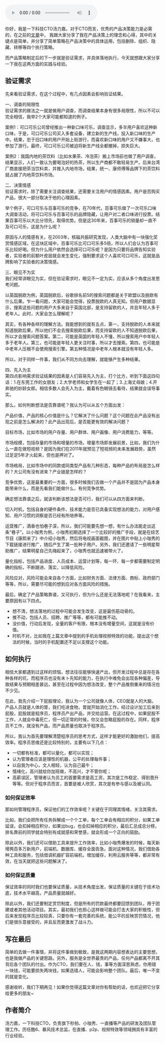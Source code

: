 <audio title="第131讲 _ 汤力嘉：CTO如何在产品方面进行决策（二）" src="https://static001.geekbang.org/resource/audio/ce/7e/ce2bbdc8915de60817b5eb85ea830d7e.mp3" controls="controls"></audio> 
<p>你好，我是一下科技CTO汤力嘉。对于CTO而言，优秀的产品决策能力是必需的，在之前的<a href="https://time.geekbang.org/column/article/66422">文章</a>中， 我跟大家分享了我在产品决策上的理念和心得，其中的关键点是简单，并分享了简单策略在产品决策中的具体运用，包括删除、组织、隐藏、转移等四个执行策略。</p><p>而产品策略制定后的下一步就是验证需求，并具体落地执行，今天就想跟大家分享一下我在这两方面的实践与经验。</p><h2>验证需求</h2><p>先来看验证需求，在这个过程中，有几点因素会影响验证结果。</p><p>一、调查的局限性<br>
验证需求的做法之一就是做用户调查，而调查结果本身有很多局限性，所以不可以完全相信，我举2个大家可能都知道的例子。</p><p>案例1：可口可乐公司曾经推出一种新口味可乐，调查显示，多半用户喜欢这种新口味，于是，可口可乐公司买入多套设备，建立新的生产线，投入新口味的生产中。结果，忠于旧口味的用户开始上街游行，而喜欢新口味的用户又不嫌事大，也参加了游行。最终，可口可乐公司被迫将新生产线全都撤掉，损失巨大。</p><p>案例2：我国内地的茶饮料（比如水果茶、冷泡茶）搬上市场前也做了用户调查，结果显示，人们一致认为要喝泡好的热茶，所以生产商都不敢轻易生产。后来台湾厂商直接把茶当饮料卖，并推入内地市场，结果，统一、康师傅等品牌下的茶饮料就占据了内地茶饮料市场。</p><!-- [[[read_end]]] --><p>二、决策情感<br>
验证需求时，除了需要关注调查结果，还需要关注用户的情感因素。用户是否购买产品，很大一部分取决于他的心理因素。</p><p>举个例子，可口可乐与百事可乐的竞争，在70年代，百事可乐做了一次可乐口味大调查活动，将可口可乐与百事可乐的品牌隐藏，让用户对二者口味进行投票。结果百事可乐以大比分领先，取得优势。但是这30年来，百事可乐的销量却一直不及可口可乐，这是为什么呢？</p><p>原因与人的情感有关。在2003年，核磁共振研究发现，人类大脑中有一块强化奖赏情感区域，在这块区域中，百事可乐比可口可乐多5倍，所以人们会认为百事可乐比较好喝。但为什么用户依然会选择可口可乐呢？是因为只要将品牌告知实验者，实验者的前额叶皮层就会发生变化，强制要求这个人喜欢可口可乐，这就是品牌影响了实验者的决策情感。</p><p>三、眼见不为实<br>
我们经常讲眼见为实，但在验证需求时，眼见不一定为实，应该从多个角度出发思考问题。</p><p>以英国脱欧为例，英国脱欧后，谷歌排名前5的搜索问题都是关于欧盟以及脱欧有什么后果。乍一看问题，大家可能会觉得，投票脱欧的人真无知。但用户数据显示，搜索这些问题的用户大多来自于英国北部，是支持留欧的人，并且年轻人多于老年人。此时，大家会怎么理解呢？</p><p>其实，有各种各样的理解方法。我能想到的就有五点，第一，支持脱欧的人本来就知道脱欧后果，所以他们不会去搜索脱欧后果，而支持留欧的人不知道脱欧后果，所以才会搜索问题答案。第二，可能是英国的年轻人不懂，所以搜索用户中年轻人多于老年人。第三，也可能是年轻人更关注时事，所以才去搜索。第四，也可能是中老年人压根不会使用搜索引擎。第五种情况是中老年人根本就没有年轻人多。</p><p>所以，对于同样一件事，我们从不同方向去理解，就能够产生多种结果。</p><p>四、先入为主<br>
第四点影响需求验证结果的因素是人们容易先入为主，打个比方，听到下面这四句话：1.在东莞工作的女朋友；2.大学老师和女学生在一起了；3.上海丈母娘；4.开奔驰的妙龄女郎。相信多数人会先入为主，戴着有色眼镜去看待，结果就会误导事实。</p><p>那么，如何判断想法是否靠谱呢？我认为可以从五个方面出发：</p><p>产品价值，产品的核心价值是什么？它解决了什么问题？这个问题在此产品没有出现之前是怎么解决的？此产品出现后，是否能更有效的解决问题？</p><p>目标市场，比如市场的用户存量、用户群体、用户画像、用户消费能力，等等。</p><p>市场规模，包括存量的市场和增量的市场，增量市场即发展前景，比如，我们为什么一直在做短视频？是因为我们在2011年就预见了短视频的未来发展趋势，虽然过足足5年才火起来，但也是押对了。</p><p>市场格局，比如市场中的同款或同类型产品有几种形态，每种产品的布局是怎么样的？大公司有没有进来？产业链是怎样的？</p><p>竞争优势，这是最重要的一方面，很多时候我们去做一个产品并不是因为产品本身能带来什么，而是先看我们能做什么，有何竞争优势。</p><p>确定想法靠谱之后，就该判断该想法是否可行，我们可以从四方面来判断。</p><p>切入时机，包括自身的硬件条件、技术能力是否已具备实现想法的能力，对用户感知、用户习惯的洞察是否已经有所培养等。</p><p>运营推广，酒香也怕巷子深，所以，我们可能要先想一想，有什么办法能走出这条“巷子”。以小咖秀为例，小咖秀初期选择了一个比较好的推广手段，就是在综艺节目《康熙来了》中介绍小咖秀，然后将电视画面截图，并在图片中贴上小咖秀的下载链接进行推广，随后产生了第一批种子用户。另外，我们还邀请了一些明星帮助推广，结果明星自己先嗨起来了，小咖秀也就迅速被带火了。</p><p>量化指标，包括产品进度、人员成本、运营计划等，每一环、每一步都需要制定明确的指标，不断跟进、落实，以降低风险。</p><p>风险应对，风险可能会来自各个方面，比如财务方面、法律方面、商标、政府部门等等，所以，需要尽可能的想到应对各方面风险的措施。</p><p>最后，确定了产品策略靠谱，又可执行，但为什么还是无法落地呢？在我看来，主要原因有以下四点。</p><ul>
<li>想不清，想法落地的过程中可能会发生改变，这是最伤筋动骨的。</li>
<li>推不动，包括人员、招聘、推广等等，都有可能推不动。</li>
<li>没价值，行动后发现，全量的客户有限，根本没有增量空间，这就是没有价值。</li>
<li>时机不对，比如我在上篇文章中提到的手机处理视频特效的功能，提出这个想法的时候，当时的手机配置还不足以支撑这个功能。</li>
</ul><h2>如何执行</h2><p>相信大家都遇到过这样的烦恼，想法往往能够快速产出，但开发过程中总是存在各种各样的坑，而程序员也没有未卜先知的能力，在执行中难免会出现各种偏差，导致结果与预期相差甚远，甚至在过程中因为想法改变，整个产品推倒重来的情况也不少见。</p><p>在此，我先介绍一下屁股理论，我认为一个公司就像人体，CEO就是人的大脑，产品人员就是人体的胃，我们吃进食物，胃就开始消化工作。经过设计加工后来到屁股，屁股就是程序员，程序员产出产品，并交给运营。在这过程中，如果屁股不工作，人就会中毒死亡，但一切正常的时候，你又会忽略屁股的存在。同样，程序员不工作，就没有产品，而产品质量也取决于程序员。</p><p>所以，我认为首先要理解清楚程序员的思考方式，这样才能更好的激励他们，提高效率。程序员思维还是比较特别的，主要有以下几点：</p><ul>
<li>一切都有标准，都可以量化，都可以实现；</li>
<li>认为管理者应该是理性的机器，公平的处理每件事；</li>
<li>以自我为中心，文人相轻，认为自己最牛；</li>
<li>情绪化，高兴就给你加班做，不高兴，才不管你呢；</li>
<li>高薪误区，管理者认为员工的首要需求是高工资，其次是工作稳定、得到晋升等等。但对于程序员而言，首要是被人欣赏，其次是有参与感以及被认同。</li>
</ul><h3>如何保证效率</h3><p>那如何管理程序员，保证他们的工作效率呢？关键在于同理其情绪，关注其需求。</p><p>比如，我们会把所有任务拆解成一个个工单，每个工单会有相应的积分，如果工单延误，会扣掉相应积分，如果出bug，也会扣掉相应的积分，最后汇总成总分榜，排名靠前的同学就会特别有成就感和荣誉感，就会形成一个正向的鼓励。</p><p>除此以外，我们还可以借助工具来提升工作效率，比如小咖秀爆发的时候，每天新增两百多万新用户，前端机、数据库、缓存全面告急。面对这种情况，我们借助各种工具和服务，包括借调机器扩容前端机，增加缓存，利用云服务等等，都非常有效，在当天就把这些问题解决了。</p><h3>如何保证质量</h3><p>保证效率的同时我们也要保证质量，从技术角度出发，保证质量的关键在于技术功底，技术水平越高，产品质量就越好。</p><p>除此以外，我们还要制定赏罚制度，但是所有的罚款最终都要回馈到团队，用于团建或者其他活动项目。其实，最初我们也担心这样做可能会打击大家的积极性，但后来发现程序员比较较真，只要你有一套完善的系统，能公平的反映赏罚情况，他们是很乐意接受的，并且反而更激发了战斗力。</p><h2>写在最后</h2><p>简单的去做一件事情，并将这件事做到极致，是我这两期内容想表达的主要思想，也是我做产品的关键思路。另外，服务是全世界最贵的产品，任何产品都离不开其背后各个团队的付出。作为CTO，我们要在人、钱，事等方面深思熟虑，你用错一块钱，可能要损失两块钱，如果选错人，可能会影响整个团队。最后，唯一不变的就是变化。</p><p>感谢收听，我们下期再见！如果你觉得这篇文章对你有帮助的话，也欢迎把它分享给更多的朋友~</p><h2>作者简介</h2><p>汤力嘉，一下科技CTO，负责旗下秒拍、小咖秀、一直播等产品的研发及团队管理工作。历任酷6、暴风技术总监，在直播、p2p、视频特效等领域拥具有丰富的行业经验。<br>
</p>